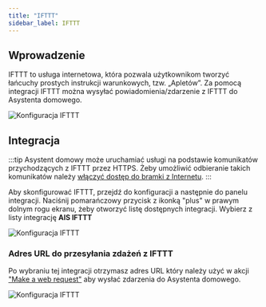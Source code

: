 ```yaml
---
title: "IFTTT"
sidebar_label: IFTTT
---
```



## Wprowadzenie

IFTTT to usługa internetowa, która pozwala użytkownikom tworzyć łańcuchy prostych instrukcji warunkowych, tzw. „Apletów”.
Za pomocą integracji IFTTT można wysyłać powiadomienia/zdarzenie z IFTTT do Asystenta domowego.

![Konfiguracja IFTTT](/img/en/bramka/ifttt_0.png)


## Integracja

:::tip
Asystent domowy może uruchamiać usługi na podstawie komunikatów przychodzących z IFTTT przez HTTPS. Żeby umożliwić odbieranie takich komunikatów należy [włączyć dostęp  do bramki z Internetu](/docs/ais_bramka_remote_www_index).
:::

Aby skonfigurować IFTTT, przejdź do konfiguracji a następnie do panelu integracji. Naciśnij pomarańczowy przycisk z ikonką "plus" w prawym dolnym rogu ekranu, żeby otworzyć listę dostępnych integracji. Wybierz z listy integrację **AIS IFTTT**

![Konfiguracja IFTTT](/img/en/bramka/ifttt_1.png)

### Adres URL do przesyłania zdażeń z IFTTT

Po wybraniu tej integracji otrzymasz adres URL który należy użyć w akcji ["Make a web request"](https://ifttt.com/maker_webhooks) aby wysłać zdarzenia do Asystenta domowego.

![Konfiguracja IFTTT](/img/en/bramka/ifttt_2.png)
